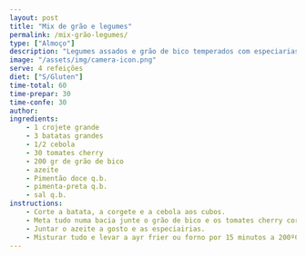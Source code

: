 ```yaml
---
layout: post
title: "Mix de grão e legumes"
permalink: /mix-grão-legumes/
type: ["Almoço"]
description: "Legumes assados e grão de bico temperados com especiarias"
image: "/assets/img/camera-icon.png"
serve: 4 refeições
diet: ["S/Gluten"]
time-total: 60
time-prepar: 30
time-confe: 30
author: 
ingredients:
    - 1 crojete grande
    - 3 batatas grandes
    - 1/2 cebola
    - 30 tomates cherry
    - 200 gr de grão de bico
    - azeite
    - Pimentão doce q.b.
    - pimenta-preta q.b.
    - sal q.b.
instructions:
    - Corte a batata, a corgete e a cebola aos cubos.
    - Meta tudo numa bacia junte o grão de bico e os tomates cherry cortado em metades.
    - Juntar o azeite a gosto e as especiairias.
    - Misturar tudo e levar a ayr frier ou forno por 15 minutos a 200ºC
---
```

